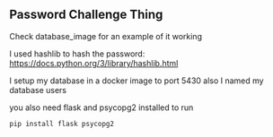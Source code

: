 ## Password Challenge Thing

Check database_image for an example of it working


I used hashlib to hash the password:
https://docs.python.org/3/library/hashlib.html

I setup my database in a docker image to port 5430
also I named my database users


you also need flask and psycopg2 installed to run
```
pip install flask psycopg2
```